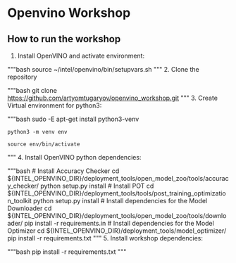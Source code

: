 # Openvino Workshop

## How to run the workshop

1. Install OpenVINO and activate environment:

"""bash
    source ~/intel/openvino/bin/setupvars.sh
"""
2. Clone the repository

"""bash
    git clone https://github.com/artyomtugaryov/openvino_workshop.git
"""
3. Create Virtual environment for python3:

"""bash
    sudo -E apt-get install python3-venv
    
    python3 -m venv env

    source env/bin/activate
"""
4. Install OpenVINO python dependencies:

"""bash
    # Install Accuracy Checker
    cd ${INTEL_OPENVINO_DIR}/deployment_tools/open_model_zoo/tools/accuracy_checker/
    python setup.py install
    # Install POT
    cd ${INTEL_OPENVINO_DIR}/deployment_tools/tools/post_training_optimization_toolkit
    python setup.py install
    # Install dependencies for the Model Downloader
    cd ${INTEL_OPENVINO_DIR}/deployment_tools/open_model_zoo/tools/downloader/
    pip install -r requirements.in
    # Install dependencies for the Model Optimizer
    cd ${INTEL_OPENVINO_DIR}/deployment_tools/model_optimizer/
    pip install -r requirements.txt
"""
5. Install workshop dependencies:

"""bash
    pip install -r requirements.txt
"""
